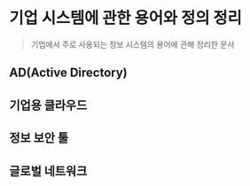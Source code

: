 # 기업 시스템에 관한 용어와 정의 정리

> 기업에서 주로 사용되는 정보 시스템의 용어에 관해 정리한 문서



## AD(Active Directory)



## 기업용 클라우드



## 정보 보안 툴



## 글로벌 네트워크

